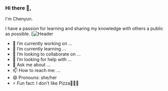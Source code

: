 ### Hi there 👋,

I'm Chenyun.

I have a passion for learning and sharing my knowledge with others a public as possible.
[![Header](https://images.unsplash.com/photo-1517960413843-0aee8e2b3285?ixlib=rb-1.2.1&ixid=eyJhcHBfaWQiOjEyMDd9&auto=format&fit=crop&w=400&q=60)

- 🔭 I’m currently working on ...
- 🌱 I’m currently learning ...
- 👯 I’m looking to collaborate on ...
- 🤔 I’m looking for help with ...
- 💬 Ask me about ...
- 📫 How to reach me: ...
- 😄 Pronouns: she/her
- ⚡ Fun fact: I don't like Pizza🍕🍕🍕

